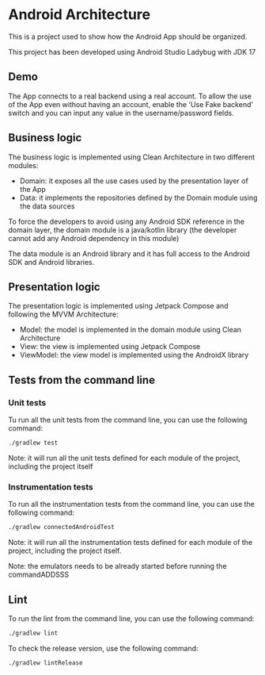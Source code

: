 # Android Architecture
This is a project used to show how the Android App should be organized.
  
This project has been developed using Android Studio Ladybug with JDK 17

## Demo
The App connects to a real backend using a real account. To allow the use of the App even without 
having an account, enable the 'Use Fake backend' switch and you can input any value in the 
username/password fields.

## Business logic
The business logic is implemented using Clean Architecture in two different modules:

- Domain: it exposes all the use cases used by the presentation layer of the App
- Data: it implements the repositories defined by the Domain module using the data sources

To force the developers to avoid using any Android SDK reference in the domain layer, the domain 
module is a java/kotlin library (the developer cannot add any Android dependency in this module)

The data module is an Android library and it has full access to the Android SDK and Android 
libraries.

## Presentation logic
The presentation logic is implemented using Jetpack Compose and following the MVVM Architecture:

- Model: the model is implemented in the domain module using Clean Architecture
- View: the view is implemented using Jetpack Compose
- ViewModel: the view model is implemented using the AndroidX library

## Tests from the command line

### Unit tests
Tu run all the unit tests from the command line, you can use the following command:

```bash
./gradlew test
``` 

Note: it will run all the unit tests defined for each module of the project, including the project 
itself 

### Instrumentation tests
To run all the instrumentation tests from the command line, you can use the following command:

```bash
./gradlew connectedAndroidTest
```

Note: it will run all the instrumentation tests defined for each module of the project, including 
the project itself.

Note: the emulators needs to be already started before running the commandADDSSS

## Lint
To run the lint from the command line, you can use the following command:

```bash
./gradlew lint
```

To check the release version, use the following command:

```bash
./gradlew lintRelease
```